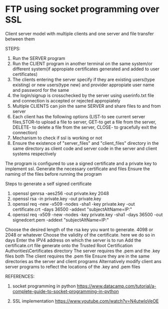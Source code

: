 # FTP using socket programming over SSL
Client server model with multiple clients and one server and file transfer between them

STEPS:

1. Run the SERVER program
2. Run the CLIENT program in another terminal on the same system/or different system(if appropiate certificates generated and added to user certificates)
3. The clients entering the server specify if they are existing users(type existing) or new users(type new) and provider appropiate user name and password for the same
4. the login/signup is crosschecked by the server using userinfo.txt file and connection is accepted or rejected appropiately
5. Multiple CLIENTS can join the same SERVER and share files to and from server
6. Each client has the following options (LIST-to see current server files,STOR-to upload a file to server,
   GET-to get a file from the server, DELETE- to delete a file from the server, CLOSE- to gracefully exit the connection)
8. Mechanism to check if ssl is working or not
9. Ensure the existence of "server_files" and "client_files" directory in the same directory as client code and server code in the
    server and client systems respectively


The program is configured to use a signed certificate and a private key to implement ssl. 
Generate the necessary certificate and files
Ensure the naming of the files before running the program

Steps to generate a self signed certificate

1. openssl genrsa -aes256 -out private.key 2048
2. openssl rsa -in private.key -out private.key
3. openssl req -new -x509 -nodes -sha1 -key private.key -out certificate.crt -days 36500 -addext "subjectAltName=IP:<SERVER HOST IPV4>"
4. openssl req -x509 -new -nodes -key private.key -sha1 -days 36500 -out signedcert.pem -addext "subjectAltName=IP:<SERVER HOST IPV4>" 

Choose the desired length of the rsa key you want to generate. 4098 or 2048 or whatever
Choose the validity of the certificate. here we do so in days
Enter the IPV4 address on which the server is to run
Add the certificate.crt file generate onto the Trusted Root Certification Authorities\Certificates directory
The server requires the .pem and the .key files both
The client requires the .pem file
Ensure they are in the same directories as the server and client programs
Alternatively modify client ans server programs to reflect the locations of the .key and .pem files

REFERENCES:

1. socket programming in python
https://www.datacamp.com/tutorial/a-complete-guide-to-socket-programming-in-python

3. SSL implementation
https://www.youtube.com/watch?v=N4utwloVeOE
